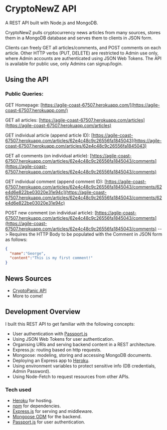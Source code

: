 # CryptoNewZ API
A REST API built with Node.js and MongoDB.

CryptoNewZ pulls cryptocurrency news articles from many sources, stores them in a MongoDB database and serves them to clients in JSON form.

Clients can freely GET all articles/comments, and POST comments on each article. Other HTTP verbs (PUT, DELETE) are restricted to Admin use only, where Admin accounts are authenticated using JSON Web Tokens. The API is available for public use, only Admins can signup/login.

## Using the API

### Public Queries:

GET Homepage: [https://agile-coast-67507.herokuapp.com/](https://agile-coast-67507.herokuapp.com/)

GET all articles: [https://agile-coast-67507.herokuapp.com/articles](https://agile-coast-67507.herokuapp.com/articles)

GET individual article (append article ID): [https://agile-coast-67507.herokuapp.com/articles/62e4c48c9c26556fa1845043](https://agile-coast-67507.herokuapp.com/articles/62e4c48c9c26556fa1845043)

GET all comments (on individual article): [https://agile-coast-67507.herokuapp.com/articles/62e4c48c9c26556fa1845043/comments](https://agile-coast-67507.herokuapp.com/articles/62e4c48c9c26556fa1845043/comments)

GET individual comment (append comment ID): [https://agile-coast-67507.herokuapp.com/articles/62e4c48c9c26556fa1845043/comments/62e4d6e822be03020e31e94c](https://agile-coast-67507.herokuapp.com/articles/62e4c48c9c26556fa1845043/comments/62e4d6e822be03020e31e94c)

POST new comment (on individual article): [https://agile-coast-67507.herokuapp.com/articles/62e4c48c9c26556fa1845043/comments](https://agile-coast-67507.herokuapp.com/articles/62e4c48c9c26556fa1845043/comments) --> Requires the HTTP Body to be populated with the Comment in JSON form as follows:
```json
{
  "name":"George",
  "content":"This is my first comment!"
}
```
## News Sources

- [CryptoPanic API](https://cryptopanic.com/developers/api/)
- More to come!

## Development Overview

I built this REST API to get familiar with the following concepts:

- User authentication with [Passport.js](https://www.passportjs.org/)
- Using JSON Web Tokens for user authentication.
- Organising URIs and serving backend content in a REST architecture.
- Express.js: routing based on http requests.
- Mongoose: modeling, storing and accessing MongoDB documents.
- Deploying an Express app to [Heroku](https://www.heroku.com/).
- Using environment variables to protect sensitive info (DB credentials, Admin Password).
- Using Node-Fetch to request resources from other APIs.

### Tech used

- [Heroku](https://www.heroku.com/) for hosting.
- [npm](https://www.npmjs.com/) for dependencies.
- [Express.js](http://expressjs.com/) for serving and middleware.
- [Mongoose ODM](https://mongoosejs.com/) for the backend.
- [Passport.js](https://www.passportjs.org/) for user authentication.
